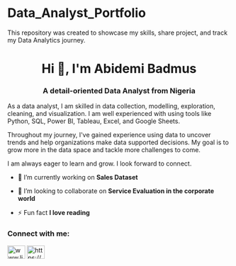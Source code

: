 # Data_Analyst_Portfolio
This repository was created to showcase my skills, share project, and track my Data Analytics journey.
<h1 align="center">Hi 👋, I'm Abidemi Badmus</h1>
<h3 align="center">A detail-oriented Data Analyst from Nigeria</h3>

As a data analyst, I am skilled in data collection, modelling, exploration, cleaning, and visualization. I am well experienced with using tools like Python, SQL, Power BI, Tableau, Excel, and Google Sheets.

Throughout my journey, I've gained experience using data to uncover trends and help organizations make data supported decisions. My goal is to grow more in the data space and tackle more challenges to come.

I am always eager to learn and grow. I look forward to connect.

- 🔭 I’m currently working on **Sales Dataset**

- 👯 I’m looking to collaborate on **Service Evaluation in the corporate world**

- ⚡ Fun fact **I love reading**

<h3 align="left">Connect with me:</h3>
<p align="left">
<a href="https://linkedin.com/in/www.linkedin.com/in/abidemi-badmus-ola" target="blank"><img align="center" src="https://raw.githubusercontent.com/rahuldkjain/github-profile-readme-generator/master/src/images/icons/Social/linked-in-alt.svg" alt="www.linkedin.com/in/abidemi-badmus-ola" height="30" width="40" /></a>
<a href="https://kaggle.com/https://www.kaggle.com/olatanwa" target="blank"><img align="center" src="https://raw.githubusercontent.com/rahuldkjain/github-profile-readme-generator/master/src/images/icons/Social/kaggle.svg" alt="https://www.kaggle.com/olatanwa" height="30" width="40" /></a>
</p>
